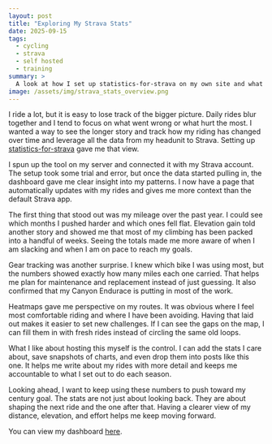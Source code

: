 ```yaml
---
layout: post
title: "Exploring My Strava Stats"
date: 2025-09-15
tags:
  - cycling
  - strava
  - self hosted
  - training
summary: >
  A look at how I set up statistics-for-strava on my own site and what the numbers are telling me about my riding this year.
image: /assets/img/strava_stats_overview.png
---
```


I ride a lot, but it is easy to lose track of the bigger picture. Daily rides blur together and I tend to focus on what went wrong or what hurt the most. I wanted a way to see the longer story and track how my riding has changed over time and leverage all the data from my headunit to Strava. Setting up [statistics-for-strava](https://github.com/robiningelbrecht/statistics-for-strava) gave me that view.  

I spun up the tool on my server and connected it with my Strava account. The setup took some trial and error, but once the data started pulling in, the dashboard gave me clear insight into my patterns. I now have a page that automatically updates with my rides and gives me more context than the default Strava app.  

The first thing that stood out was my mileage over the past year. I could see which months I pushed harder and which ones fell flat. Elevation gain told another story and showed me that most of my climbing has been packed into a handful of weeks. Seeing the totals made me more aware of when I am slacking and when I am on pace to reach my goals.  

Gear tracking was another surprise. I knew which bike I was using most, but the numbers showed exactly how many miles each one carried. That helps me plan for maintenance and replacement instead of just guessing. It also confirmed that my Canyon Endurace is putting in most of the work.  

Heatmaps gave me perspective on my routes. It was obvious where I feel most comfortable riding and where I have been avoiding. Having that laid out makes it easier to set new challenges. If I can see the gaps on the map, I can fill them in with fresh rides instead of circling the same old loops.  

What I like about hosting this myself is the control. I can add the stats I care about, save snapshots of charts, and even drop them into posts like this one. It helps me write about my rides with more detail and keeps me accountable to what I set out to do each season.  

Looking ahead, I want to keep using these numbers to push toward my century goal. The stats are not just about looking back. They are about shaping the next ride and the one after that. Having a clearer view of my distance, elevation, and effort helps me keep moving forward.

You can view my dashboard [here](https://strava.home.zackreed.me).
